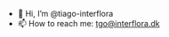 - 👋 Hi, I’m @tiago-interflora
- 📫 How to reach me: tgo@interflora.dk

<!---
tiago-interflora/tiago-interflora is a ✨ special ✨ repository because its `README.md` (this file) appears on your GitHub profile.
You can click the Preview link to take a look at your changes.
--->
